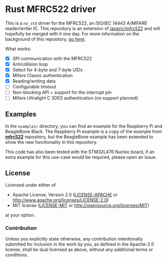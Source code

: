 # Rust MFRC522 driver

This is a `no_std` driver for the MFRC522, an *ISO/IEC 14443 A/MIFARE*
reader/writer IC.
This repository is an extension of [japaric/mfrc522](https://github.com/japaric/mfrc522)
and will hopefully be merged with it one day.
For more information on the background of this repository, [go here](doc/more_info.md).

What works:
- [x] SPI communication with the MFRC522
- [x] Anticollision loop
- [x] Select for 4-byte and 7-byte UIDs
- [x] Mifare Classic authentication
- [x] Reading/writing data
- [ ] Configurable timeout
- [ ] Non-blocking API + support for the interrupt pin
- [ ] Mifare Ultralight C 3DES authentication (no support planned)

## Examples
In the `examples/` directory, you can find an example for the Raspberry
Pi and BeagleBone Black. The Raspberry Pi example is a copy of the
example from **[mfrc522](https://github.com/japaric/mfrc522)** repository,
but the BeagleBone example has been extended to show the new
functionality in this repository.

This code has also been tested with the STM32L476 Nucleo board, if an
extra example for this use-case would be required, please open an issue.

## License

Licensed under either of

- Apache License, Version 2.0 ([LICENSE-APACHE](LICENSE-APACHE) or
  http://www.apache.org/licenses/LICENSE-2.0)
- MIT license ([LICENSE-MIT](LICENSE-MIT) or http://opensource.org/licenses/MIT)

at your option.

### Contribution

Unless you explicitly state otherwise, any contribution intentionally submitted for inclusion in the
work by you, as defined in the Apache-2.0 license, shall be dual licensed as above, without any
additional terms or conditions.
